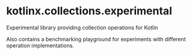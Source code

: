 # kotlinx.collections.experimental

Experimental library providing collection operations for Kotlin

Also contains a benchmarking playground for experiments with different operation implementations.
